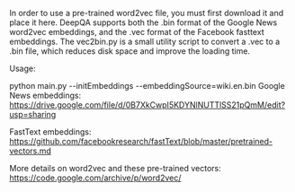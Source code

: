 In order to use a pre-trained word2vec file, you must first download it and place it here. DeepQA supports both the .bin format of the Google News word2vec embeddings, and the .vec format of the Facebook fasttext embeddings. The vec2bin.py is a small utility script to convert a .vec to a .bin file, which reduces disk space and improve the loading time.

Usage:

python main.py --initEmbeddings --embeddingSource=wiki.en.bin
Google News embeddings: https://drive.google.com/file/d/0B7XkCwpI5KDYNlNUTTlSS21pQmM/edit?usp=sharing

FastText embeddings: https://github.com/facebookresearch/fastText/blob/master/pretrained-vectors.md

More details on word2vec and these pre-trained vectors: https://code.google.com/archive/p/word2vec/